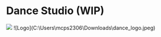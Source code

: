 # Dance Studio (WIP)

<img src="C:\Users\mcps2306\Downloads\dance_logo.jpeg">
![Logo](C:\Users\mcps2306\Downloads\dance_logo.jpeg)
